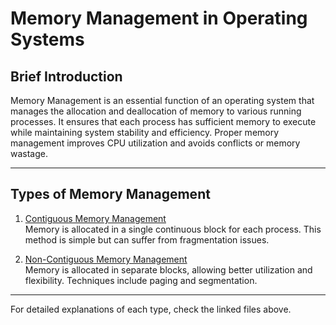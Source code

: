 # Memory Management in Operating Systems

## Brief Introduction

Memory Management is an essential function of an operating system that manages the allocation and deallocation of memory to various running processes. It ensures that each process has sufficient memory to execute while maintaining system stability and efficiency. Proper memory management improves CPU utilization and avoids conflicts or memory wastage.

---

## Types of Memory Management

1. [Contiguous Memory Management](./contiguous_memory_management.md)  
   Memory is allocated in a single continuous block for each process. This method is simple but can suffer from fragmentation issues.

2. [Non-Contiguous Memory Management](./non_contiguous_memory_management.md)  
   Memory is allocated in separate blocks, allowing better utilization and flexibility. Techniques include paging and segmentation.

---

For detailed explanations of each type, check the linked files above.
